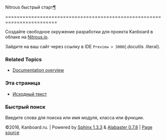 Nitrous быстрый старт[¶](#nitrous-quickstart "Ссылка на этот заголовок")

========================================================================



Создайте свободное окружение разработки для проекта Kanboard в облаке на [Nitrous.io](https://www.nitrous.io).



Зайдите на ваш сайт через ссылку в IDE `Preview > 3000`{.docutils .literal}.



### Related Topics



-   [Documentation overview](index.markdown)



### Эта страница



-   [Исходный текст](_sources/nitrous.txt)



### Быстрый поиск



Введите слова для поиска или имя модуля, класса или функции.



©2016, Kanboard.ru. | Powered by [Sphinx 1.3.3](http://sphinx-doc.org/) & [Alabaster 0.7.8](https://github.com/bitprophet/alabaster) | [Page source](_sources/nitrous.txt)

